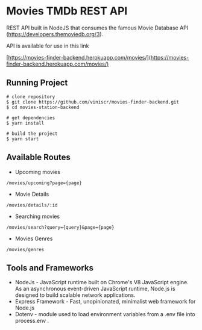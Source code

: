 # Movies TMDb REST API
REST API built in NodeJS that consumes the famous Movie Database API (https://developers.themoviedb.org/3). 

API is available for use in this link 

[https://movies-finder-backend.herokuapp.com/movies/](https://movies-finder-backend.herokuapp.com/movies/) 

## Running Project
```
# clone repository
$ git clone https://github.com/viniscr/movies-finder-backend.git
$ cd movies-station-backend

# get dependencies
$ yarn install

# build the project 
$ yarn start

```

## Available Routes
- Upcoming movies
```
/movies/upcoming?page={page}
```

- Movie Details
```
/movies/details/:id
```

- Searching movies
```
/movies/search?query={query}&page={page}
```

- Movies Genres
```
/movies/genres
```

## Tools and Frameworks
- NodeJs - JavaScript runtime built on Chrome's V8 JavaScript engine. As an asynchronous event-driven JavaScript runtime, Node.js is designed to build scalable network applications.
- Express Framework - Fast, unopinionated, minimalist web framework for Node.js
- Dotenv - module used to load environment variables from a .env file into process.env .
